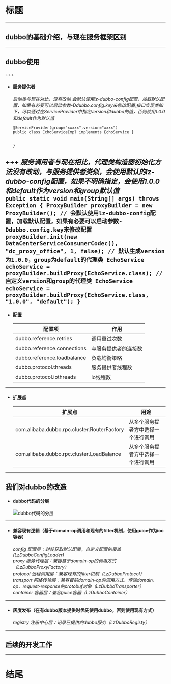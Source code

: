 # 标题
---
## dubbo的基础介绍，与现在服务框架区别
---
## dubbo使用
+++ 
- #### 服务提供者  
	*启动类与现在对比，没有改动
会默认使用lz-dubbo-config配置，加载默认配置，如果有必要可以启动参数-Ddubbo.config.key来修改配置,接口实现类如下，可以通过在ServiceProvider中指定version和dubbo的值，否则使用1.0.0和default作为默认值*    
	```
	@ServiceProvider(group="xxxxx",version="xxxx")
	public class EchoServiceImpl implements EchoService {
	
	
	}
	```
+++
	*服务调用者与现在相比，代理类构造器初始化方法没有改动，与服务提供者类似，会使用默认的lz-dubbo-config配置，如果不明确指定，会使用1.0.0和default作为version和group默认值*  
	```
	public static void main(String[] args) throws Exception {
		ProxyBuilder proxyBuilder = new ProxyBuilder();
		// 会默认使用lz-dubbo-config配置，加载默认配置，如果有必要可以启动参数-Ddubbo.config.key来修改配置
		proxyBuilder.init(new DataCenterServiceConsumerCodec(), "dc_proxy_office", 1, false);
		// 默认生成version为1.0.0，group为default的代理类
		EchoService echoService = proxyBuilder.buildProxy(EchoService.class);
		// 自定义version和group的代理类
		EchoService echoService = proxyBuilder.buildProxy(EchoService.class, "1.0.0", "default");
	}
	```
---
- #### 配置

	| 配置项 | 作用 |
	|----------|----------|
	|dubbo.reference.retries|调用重试次数|
	|dubbo.reference.connections|与服务提供者的连接数|
	|dubbo.reference.loadbalance|负载均衡策略|
	|dubbo.protocol.threads|服务提供者线程数|
	|dubbo.protocol.iothreads|io线程数|
---

- #### 扩展点
	|扩展点|用途|
	|---|----|
	|com.alibaba.dubbo.rpc.cluster.RouterFactory|从多个服务提者方中选择一个进行调用|
	|com.alibaba.dubbo.rpc.cluster.LoadBalance|从多个服务提者方中选择一个进行调用|
---
## 我们对dubbo的改造
- #### dubbo代码的分层
	![dubbo代码的分层](http://wx2.sinaimg.cn/mw690/0060lm7Tly1fwdkup8d7yj30p00iqjx2.jpg)  
---
- #### 兼容现有逻辑（基于domain-op调用和现有的filter机制，使用guice作为ioc容器）  
	*config 配置层：封装获取默认配置，自定义配置的覆盖(LzDubboConfigLoader)*  
	*proxy 服务代理层：兼容基于domain-op的调用方式（LzDubboProxyFactory）*  
	*protocol 远程调用层：兼容现有的filter机制（LzDubboProtocol）*  
	*transport 网络传输层：兼容目前domain-op的调用方式，传输domain、op、request-response的protobuf对象（LzDubboTransporter）*  
	*container 容器层：兼容guice容器（LzDubboContainer）*
---  
- #### 灰度发布（在有dubbo版本提供时优先使用dubbo，否则使用现有方式）  
	*registry 注册中心层：记录已提供的dubbo服务（LzDubboRegisty）*
---
## 后续的开发工作
---
# 结尾
